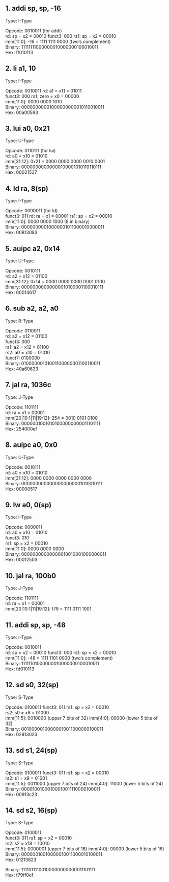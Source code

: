## 1. addi sp, sp, -16  
Type: I-Type

Opcode: 0010011 (for addi)  
rd: sp = x2 = 00010 
funct3: 000 
rs1: sp = x2 = 00010    
imm[11:0]: -16 = 1111 1111 0000 (two’s complement)  
Binary: 11111111000000010000000100010011    
Hex: ff010113   


## 2. li a1, 10
Type: I-Type

Opcode: 0010011 
rd: a1 = x11 = 01011    
funct3: 000 
rs1: zero = x0 = 00000  
imm[11:0]: 0000 0000 1010   
Binary: 00000000001000000000010110010011    
Hex: 00a00593   


## 3. lui a0, 0x21    
Type: U-Type

Opcode: 0110111 (for lui)   
rd: a0 = x10 = 01010    
imm[31:12]: 0x21 = 0000 0000 0000 0010 0001   
Binary: 00000000000000100001010110110111    
Hex: 00021537   


## 4. ld ra, 8(sp)
Type: I-Type

Opcode: 0000011 (for ld)    
funct3: 011 
rd: ra = x1 = 00001 
rs1: sp = x2 = 00010    
imm[11:0]: 0000 0000 1000 (8 in binary)   
Binary: 00000000010000001011000010000011    
Hex: 00813083   


## 5. auipc a2, 0x14
Type: U-Type

Opcode: 0010111  
rd: a2 = x12 = 01100  
imm[31:12]: 0x14 = 0000 0000 0000 0001 0100  
Binary: 00000000000000010100001100010111  
Hex: 00014617  


## 6. sub a2, a2, a0
Type: R-Type

Opcode: 0110011  
rd: a2 = x12 = 01100  
funct3: 000  
rs1: a2 = x12 = 01100  
rs2: a0 = x10 = 01010  
funct7: 0100000  
Binary: 01000000101001100000001100110011  
Hex: 40a60633  

## 7. jal ra, 1036c <memset>
Type: J-Type

Opcode: 1101111  
rd: ra = x1 = 00001  
imm[20|10:1|11|19:12]: 254 = 0010 0101 0100  
Binary: 00000010010101000000000011101111  
Hex: 254000ef  


## 8. auipc a0, 0x0
Type: U-Type

Opcode: 0010111  
rd: a0 = x10 = 01010  
imm[31:12]: 0000 0000 0000 0000 0000  
Binary: 0000000000000000000001010010111  
Hex: 00000517  


## 9. lw a0, 0(sp)
Type: I-Type

Opcode: 0000011  
rd: a0 = x10 = 01010  
funct3: 010  
rs1: sp = x2 = 00010  
imm[11:0]: 0000 0000 0000  
Binary: 00000000000000010010001000000011  
Hex: 00012503  


## 10. jal ra, 100b0 <main>
Type: J-Type

Opcode: 1101111  
rd: ra = x1 = 00001  
imm[20|10:1|11|19:12]: f79 = 1111 0111 1001  


## 11. addi sp, sp, -48
Type: I-Type

Opcode: 0010011     
rd: sp = x2 = 00010 
funct3: 000 
rs1: sp = x2 = 00010    
imm[11:0]: -48 = 1111 1101 0000 (two’s complement)  
Binary: 11111101000000010000000100010011    
Hex: fd010113   


## 12. sd s0, 32(sp)
Type: S-Type

Opcode: 0100011 
funct3: 011 
rs1: sp = x2 = 00010    
rs2: s0 = x8 = 01000    
imm[11:5]: 0010000 (upper 7 bits of 32) 
imm[4:0]: 00000 (lower 5 bits of 32)    
Binary: 00100000100000010011000000100011    
Hex: 02813023   


## 13. sd s1, 24(sp)
Type: S-Type

Opcode: 0100011 
funct3: 011 
rs1: sp = x2 = 00010    
rs2: s1 = x9 = 01001    
imm[11:5]: 0011000 (upper 7 bits of 24) 
imm[4:0]: 11000 (lower 5 bits of 24)    
Binary: 00001001000100010011110000100011    
Hex: 00913c23   


## 14. sd s2, 16(sp)
Type: S-Type

Opcode: 0100011    
funct3: 011 
rs1: sp = x2 = 00010    
rs2: s2 = x18 = 10010   
imm[11:5]: 0000001 (upper 7 bits of 16) 
imm[4:0]: 00000 (lower 5 bits of 16)    
Binary: 00000010010000010011000010100011    
Hex: 01213823   

Binary: 11110111100100000000000011101111  
Hex: f79ff0ef  
